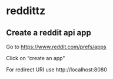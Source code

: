 # reddittz

## Create a reddit api app

Go to https://www.reddit.com/prefs/apps

Click on “create an app"

For redirect URI use http://localhost:8080